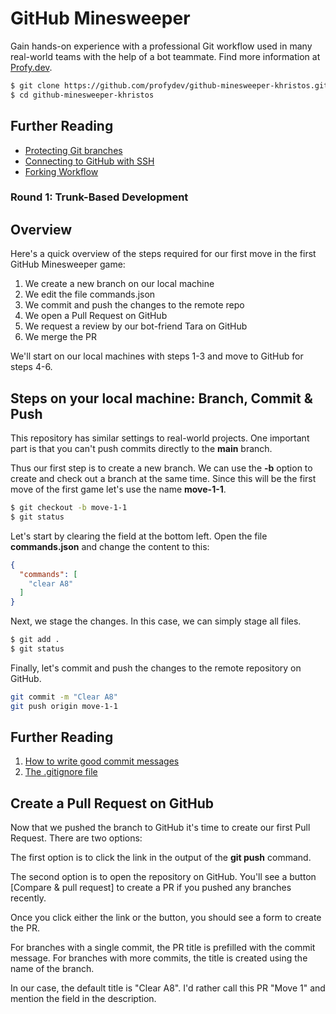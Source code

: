 # GitHub Minesweeper

Gain hands-on experience with a professional Git workflow used in many real-world teams with the help of a bot teammate. Find more information at [Profy.dev](https://profy.dev/project/github-minesweeper).


```sh
$ git clone https://github.com/profydev/github-minesweeper-khristos.git
$ cd github-minesweeper-khristos
```

## Further Reading

* [Protecting Git branches](https://spectralops.io/blog/how-to-set-up-git-branch-protection-rules/)
* [Connecting to GitHub with SSH](https://docs.github.com/en/github/authenticating-to-github/connecting-to-github-with-ssh)
* [Forking Workflow](https://www.atlassian.com/git/tutorials/comparing-workflows/forking-workflow)

### Round 1: Trunk-Based Development
## Overview

Here's a quick overview of the steps required for our first move in the first GitHub Minesweeper game:

1. We create a new branch on our local machine
2. We edit the file commands.json
3. We commit and push the changes to the remote repo
4. We open a Pull Request on GitHub
5. We request a review by our bot-friend Tara on GitHub
6. We merge the PR

We'll start on our local machines with steps 1-3 and move to GitHub for steps 4-6.

## Steps on your local machine: Branch, Commit & Push

This repository has similar settings to real-world projects. One important part is that you can't push commits directly to the **main** branch.

Thus our first step is to create a new branch. We can use the **-b** option to create and check out a branch at the same time. Since this will be the first move of the first game let's use the name **move-1-1**.

```sh
$ git checkout -b move-1-1
$ git status
```

Let's start by clearing the field at the bottom left. Open the file **commands.json** and change the content to this:

```json
{
  "commands": [
    "clear A8"
  ]
}
```

Next, we stage the changes. In this case, we can simply stage all files.

```sh
$ git add .
$ git status
```

Finally, let's commit and push the changes to the remote repository on GitHub.

```sh
git commit -m "Clear A8"
git push origin move-1-1
```

## Further Reading

1. [How to write good commit messages](https://chris.beams.io/posts/git-commit/)
2. [The .gitignore file](https://www.atlassian.com/git/tutorials/saving-changes/gitignore)


## Create a Pull Request on GitHub

Now that we pushed the branch to GitHub it's time to create our first Pull Request. There are two options:

The first option is to click the link in the output of the **git push** command.

The second option is to open the repository on GitHub. You'll see a button [Compare & pull request] to create a PR if you pushed any branches recently.

Once you click either the link or the button, you should see a form to create the PR.

For branches with a single commit, the PR title is prefilled with the commit message. For branches with more commits, the title is created using the name of the branch.

In our case, the default title is "Clear A8". I'd rather call this PR "Move 1" and mention the field in the description.




